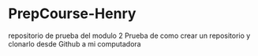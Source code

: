 # PrepCourse-Henry
repositorio de prueba del modulo 2
Prueba de como crear un repositorio y clonarlo desde Github a mi computadora
